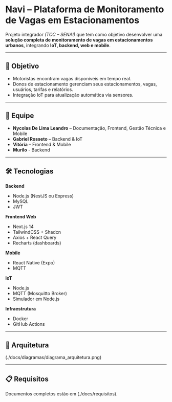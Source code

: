 # Navi – Plataforma de Monitoramento de Vagas em Estacionamentos

Projeto integrador *(TCC – SENAI)* que tem como objetivo desenvolver uma **solução completa de monitoramento de vagas em estacionamentos urbanos**, integrando **IoT, backend, web e mobile**.

---

## 🎯 Objetivo
- Motoristas encontram vagas disponíveis em tempo real.
- Donos de estacionamento gerenciam seus estacionamentos, vagas, usuários, tarifas e relatórios.
- Integração IoT para atualização automática via sensores.

---

## 👥 Equipe
- **Nycolas De Lima Leandro** – Documentação, Frontend, Gestão Técnica e Mobile
- **Gabriel Rosseto** – Backend & IoT
- **Vitória** – Frontend & Mobile
- **Murilo** - Backend

---

## 🛠️ Tecnologias
**Backend**
- Node.js (NestJS ou Express)
- MySQL
- JWT

**Frontend Web**
- Next.js 14
- TailwindCSS + Shadcn
- Axios + React Query
- Recharts (dashboards)

**Mobile**
- React Native (Expo)
- MQTT

**IoT**
- Node.js
- MQTT (Mosquitto Broker)
- Simulador em Node.js

**Infraestrutura**
- Docker
- GitHub Actions 

---

## 📐 Arquitetura
(./docs/diagramas/diagrama_arquitetura.png)

---

## 📋 Requisitos
Documentos completos estão em (./docs/requisitos).
